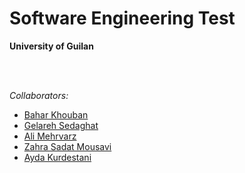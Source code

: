 # Software Engineering Test

**University of Guilan**


<br>     
<br>      

*Collaborators:*
- [Bahar Khouban](https://github.com/baharoam)
- [Gelareh Sedaghat](https://github.com/Gelareh-st)
- [Ali Mehrvarz](https://github.com/unknown442)
- [Zahra Sadat Mousavi](https://github.com/zahramsve)
- [Ayda Kurdestani](https://github.com/aydakurdestani)
